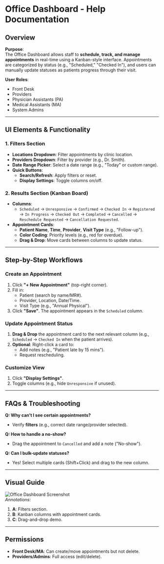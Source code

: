 # Office Dashboard - Help Documentation

## Overview
**Purpose**:  
The Office Dashboard allows staff to **schedule, track, and manage appointments** in real-time using a Kanban-style interface. Appointments are categorized by status (e.g., "Scheduled," "Checked In"), and users can manually update statuses as patients progress through their visit.

**User Roles**:  
- Front Desk  
- Providers  
- Physician Assistants (PA)  
- Medical Assistants (MA)  
- System Admins  

---

## UI Elements & Functionality

### 1. Filters Section
- **Locations Dropdown**: Filter appointments by clinic location.  
- **Providers Dropdown**: Filter by provider (e.g., Dr. Smith).  
- **Date Range Picker**: Select a date range (e.g., "Today" or custom range).  
- **Quick Buttons**:  
  - **Search/Refresh**: Apply filters or reset.  
  - **Display Settings**: Toggle columns on/off.  

### 2. Results Section (Kanban Board)
- **Columns**:  
  - `Scheduled` → `Unresponsive` → `Confirmed` → `Checked In` → `Registered` → `In Progress` → `Checked Out` → `Completed` → `Cancelled` → `Reschedule Requested` → `Cancellation Requested`.  
- **Appointment Cards**:  
  - **Patient Name**, **Time**, **Provider**, **Visit Type** (e.g., "Follow-up").  
  - **Color Coding**: Priority levels (e.g., red for overdue).  
  - **Drag & Drop**: Move cards between columns to update status.  

---

## Step-by-Step Workflows

### Create an Appointment
1. Click **"+ New Appointment"** (top-right corner).  
2. Fill in:  
   - Patient (search by name/MR#).  
   - Provider, Location, Date/Time.  
   - Visit Type (e.g., "Annual Physical").  
3. Click **"Save"**. The appointment appears in the `Scheduled` column.  

### Update Appointment Status
1. **Drag & Drop** the appointment card to the next relevant column (e.g., `Scheduled` → `Checked In` when the patient arrives).  
2. **Optional**: Right-click a card to:  
   - Add notes (e.g., "Patient late by 15 mins").  
   - Request rescheduling.  

### Customize View
1. Click **"Display Settings"**.  
2. Toggle columns (e.g., hide `Unresponsive` if unused).  

---

## FAQs & Troubleshooting
**Q: Why can’t I see certain appointments?**  
- Verify **filters** (e.g., correct date range/provider selected).  

**Q: How to handle a no-show?**  
- Drag the appointment to `Cancelled` and add a note ("No-show").  

**Q: Can I bulk-update statuses?**  
- Yes! Select multiple cards (Shift+Click) and drag to the new column.  

---

## Visual Guide
![Office Dashboard Screenshot](placeholder_link_to_screenshot.png)  
*Annotations*:  
1. **A**: Filters section.  
2. **B**: Kanban columns with appointment cards.  
3. **C**: Drag-and-drop demo.  

---

## Permissions
- **Front Desk/MA**: Can create/move appointments but not delete.  
- **Providers/Admins**: Full access (edit/delete).  